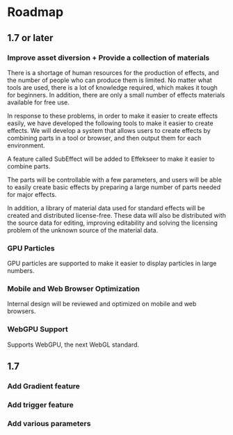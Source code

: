 
# Roadmap

## 1.7 or later

### Improve asset diversion + Provide a collection of materials

There is a shortage of human resources for the production of effects, and the number of people who can produce them is limited.
No matter what tools are used, there is a lot of knowledge required, which makes it tough for beginners.
In addition, there are only a small number of effects materials available for free use.

In response to these problems, in order to make it easier to create effects easily, we have developed the following tools to make it easier to create effects.
We will develop a system that allows users to create effects by combining parts in a tool or browser, and then output them for each environment.

A feature called SubEffect will be added to Effekseer to make it easier to combine parts.

The parts will be controllable with a few parameters, and users will be able to easily create basic effects by preparing a large number of parts needed for major effects.

In addition, a library of material data used for standard effects will be created and distributed license-free.
These data will also be distributed with the source data for editing, improving editability and solving the licensing problem of the unknown source of the material data.

### GPU Particles

GPU particles are supported to make it easier to display particles in large numbers.

### Mobile and Web Browser Optimization

Internal design will be reviewed and optimized on mobile and web browsers.

### WebGPU Support

Supports WebGPU, the next WebGL standard.

## 1.7

### Add Gradient feature

### Add trigger feature

### Add various parameters